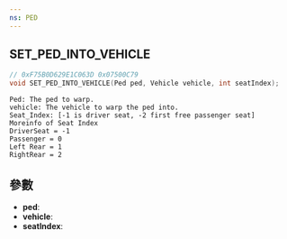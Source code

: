 ```yaml
---
ns: PED
---
```

## SET_PED_INTO_VEHICLE

```c
// 0xF75B0D629E1C063D 0x07500C79
void SET_PED_INTO_VEHICLE(Ped ped, Vehicle vehicle, int seatIndex);
```

```
Ped: The ped to warp.  
vehicle: The vehicle to warp the ped into.  
Seat_Index: [-1 is driver seat, -2 first free passenger seat]  
Moreinfo of Seat Index  
DriverSeat = -1  
Passenger = 0  
Left Rear = 1  
RightRear = 2  
```

## 參數
* **ped**: 
* **vehicle**: 
* **seatIndex**: 

